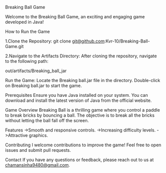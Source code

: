 Breaking Ball Game

Welcome to the Breaking Ball Game, an exciting and engaging game developed in Java!

How to Run the Game

1.Clone the Repository:
git clone git@github.com:Kvr-10/Breaking-Ball-Game.git

2.Navigate to the Artifacts Directory:
After cloning the repository, navigate to the following path:

out/artifacts/Breaking_ball_jar

Run the Game:
Locate the Breaking ball.jar file in the directory.
Double-click on Breaking ball.jar to start the game.

Prerequisites
Ensure you have Java installed on your system. You can download and install the latest version of Java from the official website.

Game Overview
Breaking Ball is a thrilling game where you control a paddle to break bricks by bouncing a ball. The objective is to break all the bricks without letting the ball fall off the screen.

Features
->Smooth and responsive controls.
->Increasing difficulty levels.
->Attractive graphics.

Contributing
I welcome contributions to improve the game! Feel free to open issues and submit pull requests.

Contact
If you have any questions or feedback, please reach out to us at chamansinha9480@gmail.com.
